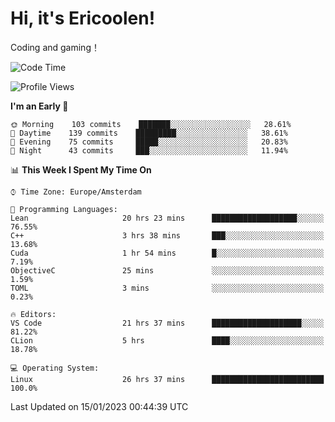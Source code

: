 # Hi, it's Ericoolen!
Coding and gaming！

<!--START_SECTION:waka-->
![Code Time](http://img.shields.io/badge/Code%20Time-619%20hrs%2022%20mins-blue)

![Profile Views](http://img.shields.io/badge/Profile%20Views-0-blue)

**I'm an Early 🐤** 

```text
🌞 Morning    103 commits    ███████░░░░░░░░░░░░░░░░░░   28.61% 
🌆 Daytime    139 commits    █████████░░░░░░░░░░░░░░░░   38.61% 
🌃 Evening    75 commits     █████░░░░░░░░░░░░░░░░░░░░   20.83% 
🌙 Night      43 commits     ███░░░░░░░░░░░░░░░░░░░░░░   11.94%

```


📊 **This Week I Spent My Time On** 

```text
⌚︎ Time Zone: Europe/Amsterdam

💬 Programming Languages: 
Lean                     20 hrs 23 mins      ███████████████████░░░░░░   76.55% 
C++                      3 hrs 38 mins       ███░░░░░░░░░░░░░░░░░░░░░░   13.68% 
Cuda                     1 hr 54 mins        █░░░░░░░░░░░░░░░░░░░░░░░░   7.19% 
ObjectiveC               25 mins             ░░░░░░░░░░░░░░░░░░░░░░░░░   1.59% 
TOML                     3 mins              ░░░░░░░░░░░░░░░░░░░░░░░░░   0.23%

🔥 Editors: 
VS Code                  21 hrs 37 mins      ████████████████████░░░░░   81.22% 
CLion                    5 hrs               ████░░░░░░░░░░░░░░░░░░░░░   18.78%

💻 Operating System: 
Linux                    26 hrs 37 mins      █████████████████████████   100.0%

```


 Last Updated on 15/01/2023 00:44:39 UTC
<!--END_SECTION:waka-->

